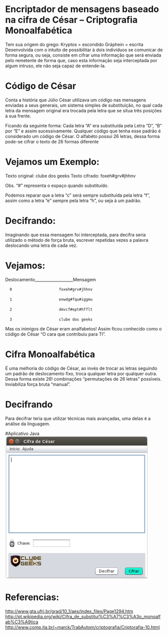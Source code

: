 # Encriptador de mensagens baseado na cifra de César – Criptografia Monoalfabética

Tem sua origem do grego: Kryptos = escondido Gráphein = escrita
Desenvolvida com o intuito de possibilitar à dois indivíduos se comunicar de forma segura, ou seja, 
consiste em cifrar uma informação que será enviada pelo remetente de forma que, caso esta informação 
seja interceptada por algum intruso, ele não seja capaz de entende-la.

# Código de César
Conta a história que Júlio César utilizava um código nas mensagens enviadas a seus generais, um sistema 
simples de substituição, no qual cada letra da mensagem original era trocada pela letra que se situa três
posições à sua frente. 

Ficando da seguinte forma: Cada letra “A” era substituída pela Letra “D”, “B” por “E” e assim sucessivamente. Qualquer 
código que tenha esse padrão é considerado um código de César. O alfabéto possui 26 letras, dessa forma pode-se cifrar 
o texto de 26 formas diferente

# Vejamos um Exemplo:

Texto original: clube dos geeks  Texto cifrado: foxeh#grv#jhhnv

Obs. “#” representa o espaço quando substituído.

Podemos reparar que a letra “c” será sempre substituída pela letra “f”, assim como a letra “e” sempre pela letra “h”, 
ou seja à um padrão.

# Decifrando:
Imaginando que essa mensagem foi interceptada, para decifra seria utilizado o método de força bruta, escrever repetidas
vezes a palavra deslocando uma letra de cada vez.

# Vejamos:

Deslocamento___________________Mensagem

      0                     foxeh#grv#jhhnv

      1                     enwdg#fqu#iggmu

      2                     dmvcf#ept#hfflt

      3                     clube dos geeks

Mas os inimigos de César eram analfabetos! Assim ficou conhecido como o código de César “O cara que contribuiu para TI”. 

# Cifra Monoalfabética
É uma melhoria do código de César, ao invés de trocar as letras seguindo um padrão de deslocamento fixo, troca qualquer 
letra por qualquer outra. Dessa forma existe 26! combinações “permutações de 26 letras” possíveis. Inviabiliza força bruta “manual”.

# Decifrando
Para decifrar teria que utilizar técnicas mais avançadas, uma delas é a análise da linguagem.

#Aplicativo Java
![DMPHL298N Logo](https://github.com/rodriguesfas/Cifra-de-Cesar/blob/master/CifraDeCesar/img/cifra%20de%20cesar.png)

# Referencias:
http://www.gta.ufrj.br/grad/10_1/aes/index_files/Page1294.htm
http://pt.wikipedia.org/wiki/Cifra_de_substitui%C3%A7%C3%A3o_monoalfab%C3%A9tica
http://www.comp.ita.br/~marck/TrabAutom/criptografia/Criptorafia-10.html
